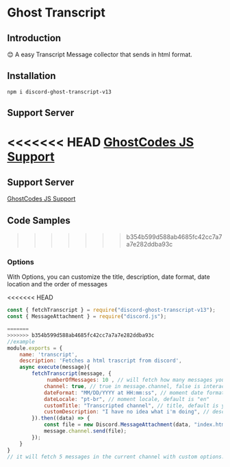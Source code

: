 # Ghost Transcript

## Introduction

😊 A easy Transcript Message collector that sends in html format. 

## Installation
```
npm i discord-ghost-transcript-v13
```
## Support Server

<<<<<<< HEAD
[GhostCodes JS Support](https://discord.gg/gTmh5TcEwR)
=======

## Support Server

[GhostCodes JS Support](https://discord.gg/gTmh5TcEwR)


## Code Samples
>>>>>>> b354b599d588ab4685fc42cc7a7a7e282ddba93c


### Options

With Options, you can customize the title, description, date format, date location and the order of messages

<<<<<<< HEAD
``` javascript
const { fetchTranscript } = require("discord-ghost-transcript-v13");
const { MessageAttachment } = require("discord.js");

=======
>>>>>>> b354b599d588ab4685fc42cc7a7a7e282ddba93c
//example
module.exports = {
    name: 'transcript',
    description: 'Fetches a html trascript from discord',
    async execute(message){
        fetchTranscript(message, {
             numberOfMessages: 10 , // will fetch how many messages you want  5 to 100 messages to fetch, default is 5
            channel: true, // true in message.channel, false is interaction.channel
            dateFormat: "MM/DD/YYYY at HH:mm:ss", // moment date format, default is 'E, d MMM yyyy HH:mm:ss Z'
            dateLocale: "pt-br", // moment locale, default is "en"
            customTitle: "Transcripted channel", // title, default is your guild name
            customDescription: "I have no idea what i'm doing", // description, default is `Transcripted ${numberOfMessages} messages From: ${channel.name}`
        }).then((data) => {
            const file = new Discord.MessageAttachment(data, "index.html");
            message.channel.send(file);
        });
    }
}
// it will fetch 5 messages in the current channel with custom options.
```